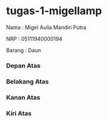 # tugas-1-migellamp
Nama    : Migel Aulia Mandiri Putra

NRP     : 05111940000194

Barang  : Daun

### Depan Atas

### Belakang Atas

### Kanan Atas

### Kiri Atas
